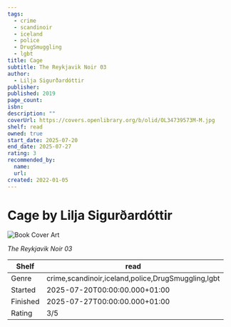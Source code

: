 ```yaml
---
tags:
  - crime
  - scandinoir
  - iceland
  - police
  - DrugSmuggling
  - lgbt
title: Cage
subtitle: The Reykjavik Noir 03
author:
  - Lilja Sigurðardóttir
publisher:
published: 2019
page_count:
isbn:
description: ""
coverUrl: https://covers.openlibrary.org/b/olid/OL34739573M-M.jpg
shelf: read
owned: true
start_date: 2025-07-20
end_date: 2025-07-27
rating: 3
recommended_by:
  name:
  url:
created: 2022-01-05
---
```


# Cage by Lilja Sigurðardóttir

![Book Cover Art](https://covers.openlibrary.org/b/olid/OL34739573M-M.jpg)

_The Reykjavik Noir 03_

| Shelf | read |
| --- | --- |
| Genre | crime,scandinoir,iceland,police,DrugSmuggling,lgbt |
| Started | 2025-07-20T00:00:00.000+01:00 |
| Finished | 2025-07-27T00:00:00.000+01:00 |
| Rating | 3/5 |
